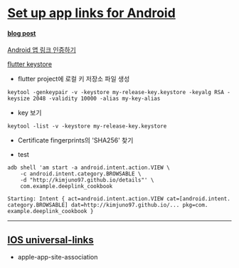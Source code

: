 # [Set up app links for Android](https://docs.flutter.dev/cookbook/navigation/set-up-app-links)

#### [blog post](https://kimjunho97.tistory.com/21)

[Android 앱 링크 인증하기](https://developer.android.com/training/app-links/verify-android-applinks?hl=ko)

[flutter keystore](https://docs.flutter.dev/deployment/android)

- flutter project에 로컬 키 저장소 파일 생성

```
keytool -genkeypair -v -keystore my-release-key.keystore -keyalg RSA -keysize 2048 -validity 10000 -alias my-key-alias
```

- key 보기

```
keytool -list -v -keystore my-release-key.keystore
```

- Certificate fingerprints의 'SHA256' 찾기

- test

```
adb shell 'am start -a android.intent.action.VIEW \
    -c android.intent.category.BROWSABLE \
    -d "http://kimjuno97.github.io/details"' \
    com.example.deeplink_cookbook
```

```
Starting: Intent { act=android.intent.action.VIEW cat=[android.intent.
category.BROWSABLE] dat=http://kimjuno97.github.io/... pkg=com.
example.deeplink_cookbook }
```

---

## [IOS universal-links](https://docs.flutter.dev/cookbook/navigation/set-up-universal-links)

- apple-app-site-association

